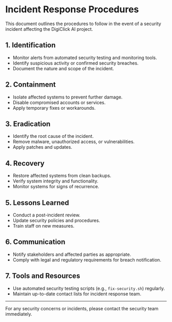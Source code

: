 # Incident Response Procedures

This document outlines the procedures to follow in the event of a security incident affecting the DigiClick AI project.

## 1. Identification

- Monitor alerts from automated security testing and monitoring tools.
- Identify suspicious activity or confirmed security breaches.
- Document the nature and scope of the incident.

## 2. Containment

- Isolate affected systems to prevent further damage.
- Disable compromised accounts or services.
- Apply temporary fixes or workarounds.

## 3. Eradication

- Identify the root cause of the incident.
- Remove malware, unauthorized access, or vulnerabilities.
- Apply patches and updates.

## 4. Recovery

- Restore affected systems from clean backups.
- Verify system integrity and functionality.
- Monitor systems for signs of recurrence.

## 5. Lessons Learned

- Conduct a post-incident review.
- Update security policies and procedures.
- Train staff on new measures.

## 6. Communication

- Notify stakeholders and affected parties as appropriate.
- Comply with legal and regulatory requirements for breach notification.

## 7. Tools and Resources

- Use automated security testing scripts (e.g., `fix-security.sh`) regularly.
- Maintain up-to-date contact lists for incident response team.

---

For any security concerns or incidents, please contact the security team immediately.
